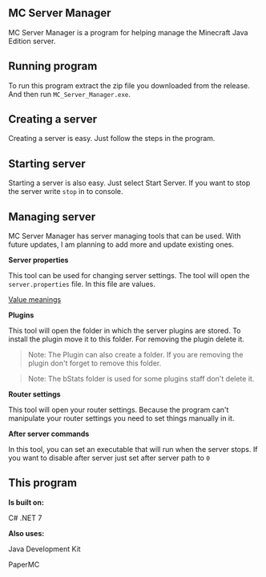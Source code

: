 
  

  

## MC Server Manager

  

MC Server Manager is a program for helping manage the Minecraft Java Edition server.

  

  

## Running program

  

To run this program extract the zip file you downloaded from the release. And then run `MC_Server_Manager.exe`.

  

  

## Creating a server

  

Creating a server is easy. Just follow the steps in the program.

  

  

## Starting server

  

Starting a server is also easy. Just select Start Server. If you want to stop the server write `stop` in to console.

  

  

## Managing server

  

MC Server Manager has server managing tools that can be used. With future updates, I am planning to add more and update existing ones.

  

  

**Server properties**

  

  

This tool can be used for changing server settings. The tool will open the `server.properties` file. In this file are values.

  

[Value meanings](https://shockbyte.com/billing/knowledgebase/84/How-to-Configure-Your-Minecraft-Server-serverproperties.html)

  

  

**Plugins**

  

  

This tool will open the folder in which the server plugins are stored. To install the plugin move it to this folder. For removing the plugin delete it.

  

  

> Note: The Plugin can also create a folder. If you are removing the plugin don't forget to remove this folder.

  

  

> Note: The bStats folder is used for some plugins staff don't delete it.

  

  

**Router settings**

  

  

This tool will open your router settings. Because the program can't manipulate your router settings you need to set things manually in it.

  

  

**After server commands**


In this tool, you can set an executable that will run when the server stops. If you want to disable after server just set after server path to `0`



## This program

  

  

**Is built on:**

  

  

C# .NET 7

  

  

**Also uses:**

  

  

Java Development Kit

  

  

PaperMC
